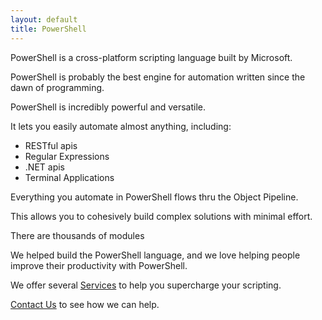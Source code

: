 ```yaml
---
layout: default
title: PowerShell
---
```


PowerShell is a cross-platform scripting language built by Microsoft.

PowerShell is probably the best engine for automation written since the dawn of programming.

PowerShell is incredibly powerful and versatile.

It lets you easily automate almost anything, including:

* RESTful apis
* Regular Expressions
* .NET apis
* Terminal Applications

Everything you automate in PowerShell flows thru the Object Pipeline.

This allows you to cohesively build complex solutions with minimal effort.

There are thousands of modules 

We helped build the PowerShell language, and we love helping people improve their productivity with PowerShell.

We offer several [Services](/Services/) to help you supercharge your scripting.

[Contact Us](/Contact/) to see how we can help.
